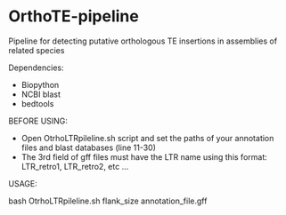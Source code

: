 # OrthoTE-pipeline
Pipeline for detecting putative orthologous TE insertions in assemblies of related species

Dependencies:

- Biopython
- NCBI blast
- bedtools

BEFORE USING:

- Open OtrhoLTRpileline.sh script and set the paths of your annotation files and blast databases (line 11-30)
- The 3rd field of gff files must have the LTR name using this format: LTR_retro1, LTR_retro2, etc ...

USAGE: 

bash OtrhoLTRpileline.sh flank_size annotation_file.gff


